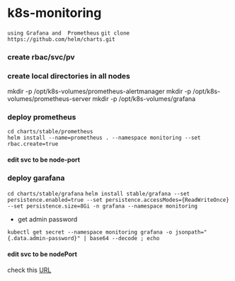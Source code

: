 # k8s-monitoring
`using Grafana and  Prometheus`
`git clone https://github.com/helm/charts.git`
### create rbac/svc/pv


### create local directories in all nodes 
mkdir -p /opt/k8s-volumes/prometheus-alertmanager
mkdir -p /opt/k8s-volumes/prometheus-server
mkdir -p /opt/k8s-volumes/grafana

### deploy prometheus
```
cd charts/stable/prometheus
helm install --name=prometheus . --namespace monitoring --set rbac.create=true
```

#### edit svc to be node-port

### deploy garafana
`cd charts/stable/grafana`
`helm install stable/grafana --set persistence.enabled=true --set persistence.accessModes={ReadWriteOnce} --set persistence.size=8Gi -n grafana --namespace monitoring`
- get admin password 
```
kubectl get secret --namespace monitoring grafana -o jsonpath="{.data.admin-password}" | base64 --decode ; echo
```
#### edit svc to be nodePort

check this [URL](https://youtu.be/tYIqsby5gBc)
